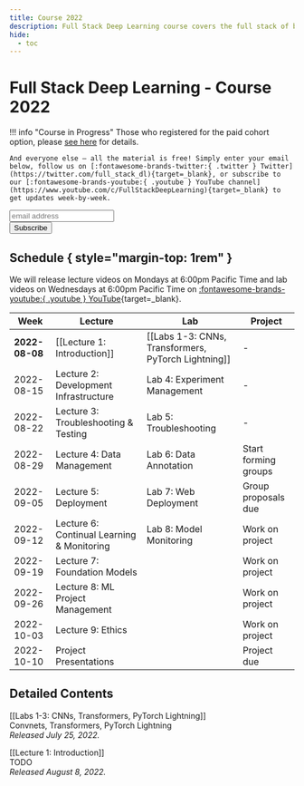 ```yaml
---
title: Course 2022
description: Full Stack Deep Learning course covers the full stack of building ML-powered products.
hide:
  - toc
---
```


# Full Stack Deep Learning - Course 2022

!!! info "Course in Progress"
    Those who registered for the paid cohort option, please [see here](cohort) for details.

    And everyone else – all the material is free! Simply enter your email below, follow us on [:fontawesome-brands-twitter:{ .twitter } Twitter](https://twitter.com/full_stack_dl){target=_blank}, or subscribe to our [:fontawesome-brands-youtube:{ .youtube } YouTube channel](https://www.youtube.com/c/FullStackDeepLearning){target=_blank} to get updates week-by-week.

<!-- Begin Mailchimp Signup Form -->
<link href="//cdn-images.mailchimp.com/embedcode/horizontal-slim-10_7.css" rel="stylesheet" type="text/css">
<div id="mc_embed_signup">
<form action="https://fullstackdeeplearning.us18.list-manage.com/subscribe/post?u=68cabce2e74766ca3d2c089d6&amp;id=79e6eb0052" method="post" id="mc-embedded-subscribe-form" name="mc-embedded-subscribe-form" class="validate" target="_blank" novalidate>
    <div id="mc_embed_signup_scroll">
    <input type="email" value="" name="EMAIL" class="email" id="mce-EMAIL" placeholder="email address" required>
    <!-- real people should not fill this in and expect good things - do not remove this or risk form bot signups-->
    <div style="position: absolute; left: -5000px;" aria-hidden="true"><input type="text" name="b_68cabce2e74766ca3d2c089d6_79e6eb0052" tabindex="-1" value=""></div>
    <div class="clear"><input type="submit" value="Subscribe" name="subscribe" id="mc-embedded-subscribe" class="button"></div>
    </div>
</form>
</div>
<!--End Mailchimp Signup Form -->

## Schedule { style="margin-top: 1rem" }

We will release lecture videos on Mondays at 6:00pm Pacific Time and lab videos on Wednesdays at 6:00pm Pacific Time on [:fontawesome-brands-youtube:{ .youtube } YouTube](https://www.youtube.com/c/FullStackDeepLearning){target=_blank}.

| Week           | Lecture                                    | Lab                                                 | Project              |
| -------------- | ------------------------------------------ | --------------------------------------------------- | -------------------- |
| **2022-08-08** | [[Lecture 1: Introduction]]                | [[Labs 1-3: CNNs, Transformers, PyTorch Lightning]] | -                    |
| 2022-08-15     | Lecture 2: Development Infrastructure      | Lab 4: Experiment Management                        | -                    |
| 2022-08-22     | Lecture 3: Troubleshooting & Testing       | Lab 5: Troubleshooting                              | -                    |
| 2022-08-29     | Lecture 4: Data Management                 | Lab 6: Data Annotation                              | Start forming groups |
| 2022-09-05     | Lecture 5: Deployment                      | Lab 7: Web Deployment                               | Group proposals due  |
| 2022-09-12     | Lecture 6: Continual Learning & Monitoring | Lab 8: Model Monitoring                             | Work on project      |
| 2022-09-19     | Lecture 7: Foundation Models               |                                                     | Work on project      |
| 2022-09-26     | Lecture 8: ML Project Management           |                                                     | Work on project      |
| 2022-10-03     | Lecture 9: Ethics                          |                                                     | Work on project      |
| 2022-10-10     | Project Presentations                      |                                                     | Project due          |

## Detailed Contents

[[Labs 1-3: CNNs, Transformers, PyTorch Lightning]]<br />
Convnets, Transformers, PyTorch Lightning<br />
*Released July 25, 2022.*

[[Lecture 1: Introduction]]<br />
TODO<br />
*Released August 8, 2022.*

<!-- Lab 4: Experiment Management<br />
TODO<br />
*Released August 10, 2022.* -->

<!-- Lecture 2: Development Infastructure<br />
We tour the landscape of infrastructure and tooling for developing deep learning models.<br />
*Released August 15, 2022.* -->
